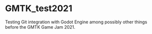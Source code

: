 # GMTK_test2021
Testing Git integration with Godot Engine among possibly other things before the GMTK Game Jam 2021.
